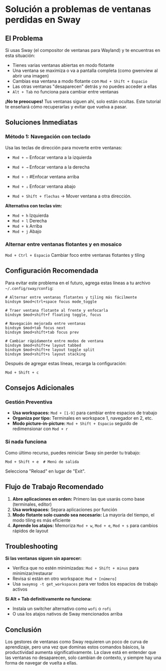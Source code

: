 # Solución a problemas de ventanas perdidas en Sway

## El Problema

Si usas Sway (el compositor de ventanas para Wayland) y te encuentras en esta situación:

- Tienes varias ventanas abiertas en modo flotante
- Una ventana se maximiza o va a pantalla completa (como gwenview al abrir una imagen)
- Cambias esa ventana a modo flotante con `Mod + Shift + Espacio`
- Las otras ventanas "desaparecen" detrás y no puedes acceder a ellas
- `Alt + Tab` no funciona para cambiar entre ventanas

**¡No te preocupes!** Tus ventanas siguen ahí, solo están ocultas. Este tutorial te enseñará cómo recuperarlas y evitar que vuelva a pasar.

## Soluciones Inmediatas

### Método 1: Navegación con teclado
Usa las teclas de dirección para moverte entre ventanas:

- `Mod + ←`   Enfocar ventana a la izquierda
- `Mod + →`   Enfocar ventana a la derecha  
- `Mod + ↑`  #Enfocar ventana arriba
- `Mod + ↓`    Enfocar ventana abajo

- `Mod + Shift + flechas` → Mover ventana a otra dirección.  

**Alternativa con teclas vim:**

- `Mod + h`  Izquierda
- `Mod + l`  Derecha
- `Mod + k`  Arriba
- `Mod + j`  Abajo

### Alternar entre ventanas flotantes y en mosaico

`Mod + Ctrl + Espacio`  Cambiar foco entre ventanas flotantes y tiling

## Configuración Recomendada

Para evitar este problema en el futuro, agrega estas líneas a tu archivo `~/.config/sway/config`:

```
# Alternar entre ventanas flotantes y tiling más fácilmente
bindsym $mod+ctrl+space focus mode_toggle

# Traer ventana flotante al frente y enfocarla
bindsym $mod+shift+f floating toggle, focus

# Navegación mejorada entre ventanas
bindsym $mod+tab focus next
bindsym $mod+shift+tab focus prev

# Cambiar rápidamente entre modos de ventana
bindsym $mod+shift+w layout tabbed
bindsym $mod+shift+e layout toggle split
bindsym $mod+shift+s layout stacking
```

Después de agregar estas líneas, recarga la configuración:
```
Mod + Shift + c
```

## Consejos Adicionales

### Gestión Preventiva
- **Usa workspaces:** `Mod + [1-9]` para cambiar entre espacios de trabajo
- **Organiza por tipo:** Terminales en workspace 1, navegador en 2, etc.
- **Modo picture-in-picture:** `Mod + Shift + Espacio` seguido de redimensionar con `Mod + r`

### Si nada funciona
Como último recurso, puedes reiniciar Sway sin perder tu trabajo:
```
Mod + Shift + e  # Menú de salida
```
Selecciona "Reload" en lugar de "Exit".

## Flujo de Trabajo Recomendado

1. **Abre aplicaciones en orden:** Primero las que usarás como base (terminales, editor)
2. **Usa workspaces:** Separa aplicaciones por función
3. **Modo flotante solo cuando sea necesario:** La mayoría del tiempo, el modo tiling es más eficiente
4. **Aprende los atajos:** Memoriza `Mod + w`, `Mod + e`, `Mod + s` para cambios rápidos de layout

## Troubleshooting

**Si las ventanas siguen sin aparecer:**
- Verifica que no estén minimizadas: `Mod + Shift + minus` para minimizar/restaurar
- Revisa si están en otro workspace: `Mod + [número]`
- Usa `swaymsg -t get_workspaces` para ver todos los espacios de trabajo activos

**Si Alt + Tab definitivamente no funciona:**
- Instala un switcher alternativo como `wofi` o `rofi`
- O usa los atajos nativos de Sway mencionados arriba

## Conclusión

Los gestores de ventanas como Sway requieren un poco de curva de aprendizaje, pero una vez que dominas estos comandos básicos, la productividad aumenta significativamente. La clave está en entender que las ventanas no desaparecen, solo cambian de contexto, y siempre hay una forma de navegar de vuelta a ellas.
